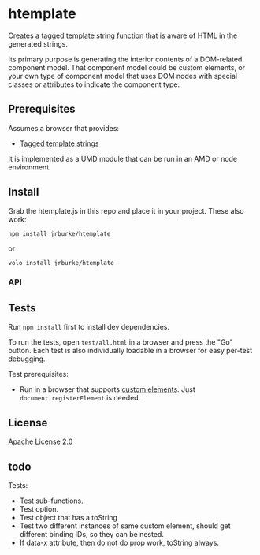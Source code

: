 # htemplate

Creates a
[tagged template string function](https://developer.mozilla.org/en/docs/Web/JavaScript/Reference/template_strings#Tagged_template_strings)
that is aware of HTML in the generated strings.

Its primary purpose is generating the interior contents of a DOM-related
component model. That component model could be custom elements, or your own type
of component model that uses DOM nodes with special classes or attributes to
indicate the component type.

## Prerequisites

Assumes a browser that provides:

* [Tagged template strings](https://developer.mozilla.org/en/docs/Web/JavaScript/Reference/template_strings#Tagged_template_strings)

It is implemented as a UMD module that can be run in an AMD or node environment.

## Install

Grab the htemplate.js in this repo and place it in your project. These also work:

```
npm install jrburke/htemplate
```

or

```
volo install jrburke/htemplate
```

### API

## Tests

Run `npm install` first to install dev dependencies.

To run the tests, open `test/all.html` in a browser and press the "Go" button.
Each test is also individually loadable in a browser for easy per-test
debugging.

Test prerequisites:

* Run in a browser that supports
[custom elements](https://developer.mozilla.org/en-US/docs/Web/Web_Components/Custom_Elements).
Just `document.registerElement` is needed.

## License

[Apache License 2.0](http://www.apache.org/licenses/LICENSE-2.0)

## todo

Tests:
* Test sub-functions.
* Test option.
* Test object that has a toString
* Test two different instances of same custom element, should get different binding IDs, so they can be nested.
* If data-x attribute, then do not do prop work, toString always.
